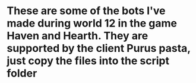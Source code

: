 # These are some of the bots I've made during world 12 in the game Haven and Hearth. They are supported by the client Purus pasta, just copy the files into the script folder

